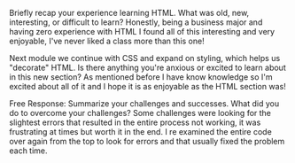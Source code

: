 Briefly recap your experience learning HTML. What was old, new, interesting, or difficult to learn?
 Honestly, being a business major and having zero experience with HTML I found all of this interesting and very enjoyable, I've never liked a class more than this one!

Next module we continue with CSS and expand on styling, which helps us "decorate" HTML. Is there anything you're anxious or excited to learn about in this new section?
 As mentioned before I have know knowledge so I'm excited about all of it and I hope it is as enjoyable as the HTML section was!

Free Response: Summarize your challenges and successes.  What did you do to overcome your challenges?
 Some challenges were looking for the slightest errors that resulted in the entire process not working, it was frustrating at times but worth it in the end. I re examined the entire code over again from the top to look for errors and that usually fixed the problem each time.
